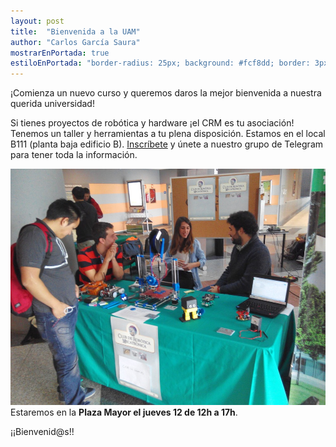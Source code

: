 ```yaml
---
layout: post
title:  "Bienvenida a la UAM"
author: "Carlos García Saura"
mostrarEnPortada: true
estiloEnPortada: "border-radius: 25px; background: #fcf8dd; border: 3px solid #fcdb05; padding: 20px; width: 90%;"
---
```


¡Comienza un nuevo curso y queremos daros la mejor bienvenida a nuestra querida universidad!

Si tienes proyectos de robótica y hardware ¡el CRM es tu asociación! Tenemos un taller y herramientas a tu plena disposición.
Estamos en el local B111 (planta baja edificio B). [Inscríbete](/registro) y únete a nuestro grupo de Telegram para tener toda la información.

<img src="/historia/eventos/2015_FeriaDeLasAsociacionesUAM/2015-12-15 13.24.56.jpg"/><br/>
Estaremos en la **Plaza Mayor el jueves 12 de 12h a 17h**.

¡¡Bienvenid@s!!
